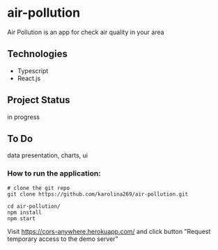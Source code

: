 # air-pollution

Air Pollution is an app for check air quality in your area

## Technologies

- Typescript
- React.js

## Project Status

in progress

## To Do

data presentation, charts, ui

### How to run the application:

```shell
# clone the git repo
git clone https://github.com/karolina269/air-pollution.git

cd air-pollution/
npm install
npm start

```

Visit https://cors-anywhere.herokuapp.com/ and click button "Request temporary access to the demo server"
